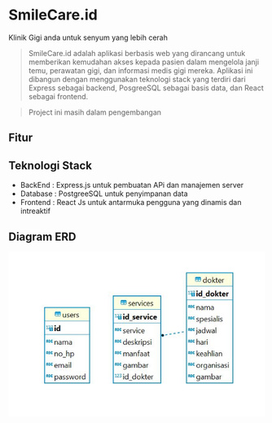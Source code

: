 # SmileCare.id

Klinik Gigi anda untuk senyum yang lebih cerah 

> SmileCare.id adalah aplikasi berbasis web yang dirancang untuk memberikan kemudahan akses kepada pasien dalam mengelola janji temu, perawatan gigi, dan informasi medis gigi mereka. Aplikasi ini dibangun dengan menggunakan teknologi stack yang terdiri dari Express sebagai backend, PosgreeSQL sebagai basis data, dan React sebagai frontend.

> Project ini masih dalam pengembangan

## Fitur

## Teknologi Stack
- BackEnd  : Express.js untuk pembuatan APi dan manajemen server
- Database : PostgreeSQL untuk penyimpanan data
- Frontend : React Js untuk antarmuka pengguna yang dinamis dan intreaktif

## Diagram ERD
![ERD SmileCare](Capture.JPG)
